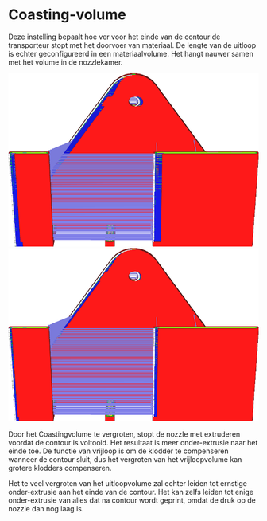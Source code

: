 Coasting-volume
====
Deze instelling bepaalt hoe ver voor het einde van de contour de transporteur stopt met het doorvoer van materiaal. De lengte van de uitloop is echter geconfigureerd in een materiaalvolume. Het hangt nauwer samen met het volume in de nozzlekamer.

<!--screenshot {
"image_path": "coasting_enable.png",
"modellen": [{"script": "phone_holder.scad"}],
"camerapositie": [0, -215, 117],
"minimum_laag": 1,
"structuren": ["reizen", "helpers", "shell", "infill", "starts"],
"instellingen": {
    "coasting_enable": waar,
    "coasting_volume": 0.06,
    "z_seam_position": "backright"
},
"kleuren": 32
}-->
<!--screenshot {
"image_path": "coasting_volume_0_03.png",
"modellen": [{"script": "phone_holder.scad"}],
"camerapositie": [0, -215, 117],
"minimum_laag": 1,
"structuren": ["reizen", "helpers", "shell", "infill", "starts"],
"instellingen": {
    "coasting_enable": waar,
    "coasting_volume": 0.03,
    "z_seam_position": "backright"
},
"kleuren": 32
}-->
![Coasting 0.06mm³ materiaal](../../../articles/images/coasting_enable.png)
![Coasting 0.03mm³ materiaal](../../../articles/images/coasting_volume_0_03.png)

Door het Coastingvolume te vergroten, stopt de nozzle met extruderen voordat de contour is voltooid. Het resultaat is meer onder-extrusie naar het einde toe. De functie van vrijloop is om de klodder te compenseren wanneer de contour sluit, dus het vergroten van het vrijloopvolume kan grotere klodders compenseren.

Het te veel vergroten van het uitloopvolume zal echter leiden tot ernstige onder-extrusie aan het einde van de contour. Het kan zelfs leiden tot enige onder-extrusie van alles dat na contour wordt geprint, omdat de druk op de nozzle dan nog laag is.